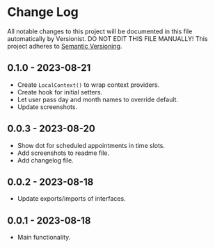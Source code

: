 # Change Log

All notable changes to this project will be documented in this file
automatically by Versionist. DO NOT EDIT THIS FILE MANUALLY!
This project adheres to [Semantic Versioning](http://semver.org/).

## 0.1.0 - 2023-08-21

* Create `LocalContext()` to wrap context providers.
* Create hook for initial setters.
* Let user pass day and month names to override default.
* Update screenshots.

## 0.0.3 - 2023-08-20

* Show dot for scheduled appointments in time slots.
* Add screenshots to readme file.
* Add changelog file.

## 0.0.2 - 2023-08-18

* Update exports/imports of interfaces.

## 0.0.1 - 2023-08-18

* Main functionality.
